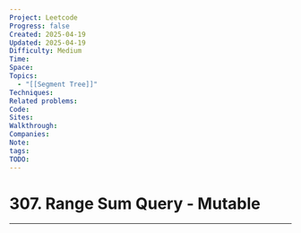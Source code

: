 ```yaml
---
Project: Leetcode
Progress: false
Created: 2025-04-19
Updated: 2025-04-19
Difficulty: Medium
Time: 
Space: 
Topics:
  - "[[Segment Tree]]"
Techniques: 
Related problems: 
Code: 
Sites: 
Walkthrough: 
Companies: 
Note: 
tags: 
TODO: 
---
```

# 307. Range Sum Query - Mutable
---
